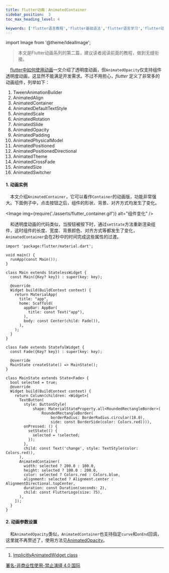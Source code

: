 ```yaml
---
title: flutter动画：AnimatedContainer
sidebar_position:  3
toc_max_heading_level: 4

keywords: ['flutter语言教程','flutter基础语法','flutter语言学习','flutter动画','AnimatedContainer']
---
```


import Image from '@theme/IdealImage';

> 本文是Flutter动画系列的第二篇，建议读者阅读前面的教程，做到无缝衔接。


 [flutter中如何使用动画](./implicity-animation.md)一文介绍了透明度动画，但`AnimatedOpacity`仅支持组件透明度动画，这显然不能满足开发需求。不过不用担心，_flutter_ 定义了非常多的动画组件，列举如下：

1.  TweenAnimationBuilder
2.  AnimatedAlign
3.  AnimatedContainer
4.  AnimatedDefaultTextStyle
5.  AnimatedScale
6.  AnimatedRotation
7.  AnimatedSlide
8.  AnimatedOpacity
9.  AnimatedPadding
10. AnimatedPhysicalModel
11. AnimatedPositioned
12. AnimatedPositionedDirectional
13. AnimatedTheme
14. AnimatedCrossFade
15. AnimatedSize
16. AnimatedSwitcher

#### 1. 动画实例

 本文介绍`AnimatedContainer`，它可以看作`Container`的动画版，功能非常强大。下面例子中，点击按钮之后，组件的形状、背景、对齐方式均发生了变化。

<Image img={require('./asserts/flutter_container.gif')} alt="组件变化" /> <br />

 和透明度动画的代码类似，当按钮被按下时，通过`setState`方法重新渲染组件，这时组件的长度、宽度、背景颜色、对齐方式等都发生了变化，`AnimatedContainer`会在2秒中的时间完成这些属性的过渡。

    import 'package:flutter/material.dart';

    void main() {
      runApp(const Main());
    }

    class Main extends StatelessWidget {
      const Main({Key? key}) : super(key: key);

      @override
      Widget build(BuildContext context) {
        return MaterialApp(
          title: "app",
          home: Scaffold(
            appBar: AppBar(
              title: const Text("app"),
            ),
            body: const Center(child: Fade()),
          ),
        );
      }
    }

    class Fade extends StatefulWidget {
      const Fade({Key? key}) : super(key: key);

      @override
      MainState createState() => MainState();
    }

    class MainState extends State<Fade> {
      bool selected = true;
      @override
      Widget build(BuildContext context) {
        return Column(children: <Widget>[
          TextButton(
            style: ButtonStyle(
                shape: MaterialStateProperty.all<RoundedRectangleBorder>(
                    RoundedRectangleBorder(
                        borderRadius: BorderRadius.circular(18.0),
                        side: const BorderSide(color: Colors.red)))),
            onPressed: () {
              setState(() {
                selected = !selected;
              });
            },
            child: const Text('change', style: TextStyle(color: Colors.red)),
          ),
          AnimatedContainer(
            width: selected ? 200.0 : 100.0,
            height: selected ? 100.0 : 200.0,
            color: selected ? Colors.red : Colors.blue,
            alignment: selected ? Alignment.center : AlignmentDirectional.topCenter,
            duration: const Duration(seconds: 2),
            child: const FlutterLogo(size: 75),
          ),
        ]);
      }
    }

#### 2. 动画参数设置

 和`AnimatedOpacity`类似，`AnimatedContainer`也支持指定`curve`和`onEnd`回调，这里就不再赘述了，使用方法见[AnimatedOpacity](./implicity-animation.md)。

* * *

1.  [ImplicitlyAnimatedWidget class](https://api.flutter.dev/flutter/widgets/ImplicitlyAnimatedWidget-class.html)

[署名-非商业性使用-禁止演绎 4.0 国际](https://creativecommons.org/licenses/by-nc-nd/4.0/deed.zh)
